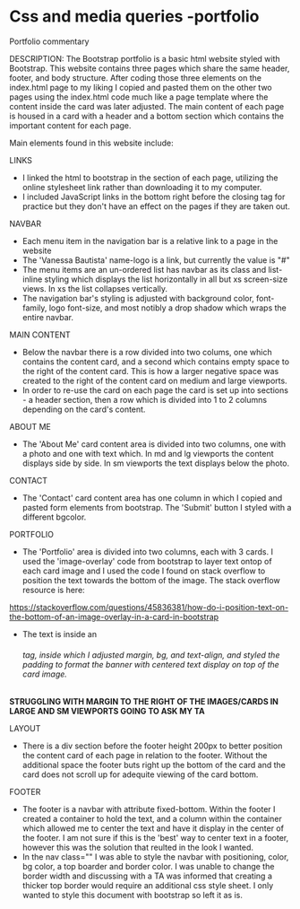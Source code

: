 # Css and media queries -portfolio
Portfolio commentary

DESCRIPTION: The Bootstrap portfolio is a basic html website styled with Bootstrap. This website contains three pages which share the same header, footer, and body structure. After coding those three elements on the index.html page to my liking I copied and pasted them on the other two pages using the index.html code much like a page template where the content inside the card was later adjusted. The main content of each page is housed in a card with a header and a bottom section which contains the important content for each page. 

Main elements found in this website include:

LINKS
* I linked the html to bootstrap in the <head> section of each page, utilizing the online stylesheet link rather than downloading it to my computer. 
* I included JavaScript links in the bottom right before the closing </body> tag for practice but they don't have an effect on the pages if they are taken out. 

NAVBAR
* Each menu item in the navigation bar is a relative link to a page in the website
* The 'Vanessa Bautista' name-logo is a link, but currently the value is "#"
* The menu items are an un-ordered list has navbar as its class and list-inline styling which displays the list horizontally in all but xs screen-size views. In xs the list collapses vertically. 
* The navigation bar's styling is adjusted with background color, font-family, logo font-size, and most notibly a drop shadow which wraps the entire navbar.

MAIN CONTENT
* Below the navbar there is a row divided into two colums, one which contains the content card, and a second which contains empty space to the right of the content card. This is how a larger negative space was created to the right of the content card on medium and large viewports.
* In order to re-use the card on each page the card is set up into sections - a header section, then a row which is divided into 1 to 2 columns depending on the card's content.

ABOUT ME
* The 'About Me' card content area is divided into two columns, one with a photo and one with text which. In md and lg viewports the content displays side by side. In sm viewports the text displays below the photo.

CONTACT
* The 'Contact' card content area has one column in which I copied and pasted form elements from bootstrap. The 'Submit' button I styled with a different bgcolor.

PORTFOLIO
* The 'Portfolio' area is divided into two columns, each with 3 cards. I used the 'image-overlay' code from bootstrap to layer text ontop of each card image and I used the code I found on stack overflow to position the text towards the bottom of the image. The stack overflow resource is here: 

https://stackoverflow.com/questions/45836381/how-do-i-position-text-on-the-bottom-of-an-image-overlay-in-a-card-in-bootstrap

* The text is inside an <h6> tag, inside which I adjusted margin, bg, and text-align, and styled the padding to format the banner with centered text display on top of the card image. 

**STRUGGLING WITH MARGIN TO THE RIGHT OF THE IMAGES/CARDS IN LARGE AND SM VIEWPORTS GOING TO ASK MY TA**

LAYOUT
* There is a div section before the footer height 200px to better position the content card of each page in relation to the footer. Without the additional space the footer buts right up the bottom of the card and the card does not scroll up for adequite viewing of the card bottom.

FOOTER
* The footer is a navbar with attribute fixed-bottom. Within the footer I created a container to hold the text, and a column within the container which allowed me to center the text and have it display in the center of the footer. I am not sure if this is the 'best' way to center text in a footer, however this was the solution that reulted in the look I wanted. 
* In the nav class="" I was able to style the navbar with positioning, color, bg color, a top boarder and border color. I was unable to change the border width and discussing with a TA was informed that creating a thicker top border would require an additional css style sheet. I only wanted to style this document with bootstrap so left it as is. 

